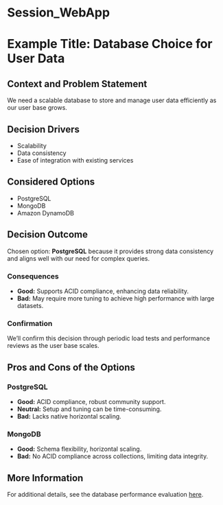 # Session_WebApp
 
# Example Title: Database Choice for User Data

## Context and Problem Statement

We need a scalable database to store and manage user data efficiently as our user base grows.

## Decision Drivers

* Scalability
* Data consistency
* Ease of integration with existing services

## Considered Options

* PostgreSQL
* MongoDB
* Amazon DynamoDB

## Decision Outcome

Chosen option: **PostgreSQL** because it provides strong data consistency and aligns well with our need for complex queries.

### Consequences

* **Good:** Supports ACID compliance, enhancing data reliability.
* **Bad:** May require more tuning to achieve high performance with large datasets.

### Confirmation

We’ll confirm this decision through periodic load tests and performance reviews as the user base scales.

## Pros and Cons of the Options

### PostgreSQL

* **Good:** ACID compliance, robust community support.
* **Neutral:** Setup and tuning can be time-consuming.
* **Bad:** Lacks native horizontal scaling.

### MongoDB

* **Good:** Schema flexibility, horizontal scaling.
* **Bad:** No ACID compliance across collections, limiting data integrity.

## More Information

For additional details, see the database performance evaluation [here](link-to-evaluation).
